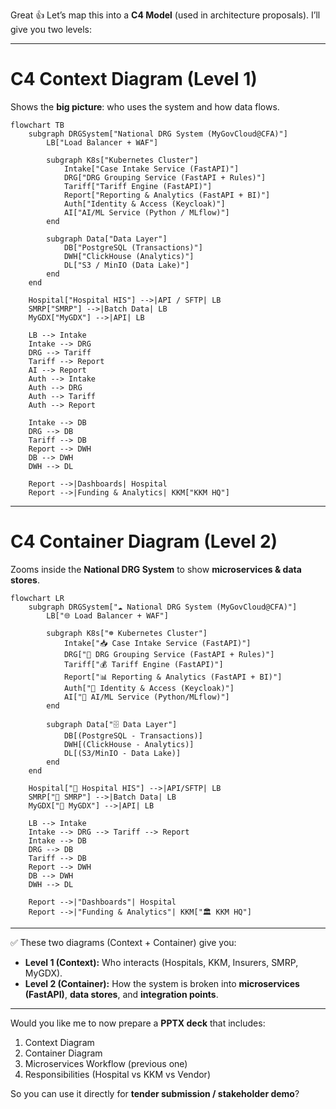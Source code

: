 Great 👍 Let’s map this into a **C4 Model** (used in architecture proposals).
I’ll give you two levels:

---

# **C4 Context Diagram (Level 1)**

Shows the **big picture**: who uses the system and how data flows.

```mermaid
flowchart TB
    subgraph DRGSystem["National DRG System (MyGovCloud@CFA)"]
        LB["Load Balancer + WAF"]

        subgraph K8s["Kubernetes Cluster"]
            Intake["Case Intake Service (FastAPI)"]
            DRG["DRG Grouping Service (FastAPI + Rules)"]
            Tariff["Tariff Engine (FastAPI)"]
            Report["Reporting & Analytics (FastAPI + BI)"]
            Auth["Identity & Access (Keycloak)"]
            AI["AI/ML Service (Python / MLflow)"]
        end

        subgraph Data["Data Layer"]
            DB["PostgreSQL (Transactions)"]
            DWH["ClickHouse (Analytics)"]
            DL["S3 / MinIO (Data Lake)"]
        end
    end

    Hospital["Hospital HIS"] -->|API / SFTP| LB
    SMRP["SMRP"] -->|Batch Data| LB
    MyGDX["MyGDX"] -->|API| LB

    LB --> Intake
    Intake --> DRG
    DRG --> Tariff
    Tariff --> Report
    AI --> Report
    Auth --> Intake
    Auth --> DRG
    Auth --> Tariff
    Auth --> Report

    Intake --> DB
    DRG --> DB
    Tariff --> DB
    Report --> DWH
    DB --> DWH
    DWH --> DL

    Report -->|Dashboards| Hospital
    Report -->|Funding & Analytics| KKM["KKM HQ"]
```

---

# **C4 Container Diagram (Level 2)**

Zooms inside the **National DRG System** to show **microservices & data stores**.

```mermaid
flowchart LR
    subgraph DRGSystem["☁️ National DRG System (MyGovCloud@CFA)"]
        LB["🌐 Load Balancer + WAF"]

        subgraph K8s["☸️ Kubernetes Cluster"]
            Intake["📥 Case Intake Service (FastAPI)"]
            DRG["🧮 DRG Grouping Service (FastAPI + Rules)"]
            Tariff["💰 Tariff Engine (FastAPI)"]
            Report["📊 Reporting & Analytics (FastAPI + BI)"]
            Auth["🔑 Identity & Access (Keycloak)"]
            AI["🤖 AI/ML Service (Python/MLflow)"]
        end

        subgraph Data["🗄️ Data Layer"]
            DB[(PostgreSQL - Transactions)]
            DWH[(ClickHouse - Analytics)]
            DL[(S3/MinIO - Data Lake)]
        end
    end

    Hospital["🏥 Hospital HIS"] -->|API/SFTP| LB
    SMRP["📡 SMRP"] -->|Batch Data| LB
    MyGDX["📡 MyGDX"] -->|API| LB

    LB --> Intake
    Intake --> DRG --> Tariff --> Report
    Intake --> DB
    DRG --> DB
    Tariff --> DB
    Report --> DWH
    DB --> DWH
    DWH --> DL

    Report -->|"Dashboards"| Hospital
    Report -->|"Funding & Analytics"| KKM["🏛️ KKM HQ"]
```

---

✅ These two diagrams (Context + Container) give you:

* **Level 1 (Context):** Who interacts (Hospitals, KKM, Insurers, SMRP, MyGDX).
* **Level 2 (Container):** How the system is broken into **microservices (FastAPI)**, **data stores**, and **integration points**.

---

Would you like me to now prepare a **PPTX deck** that includes:

1. Context Diagram
2. Container Diagram
3. Microservices Workflow (previous one)
4. Responsibilities (Hospital vs KKM vs Vendor)

So you can use it directly for **tender submission / stakeholder demo**?


